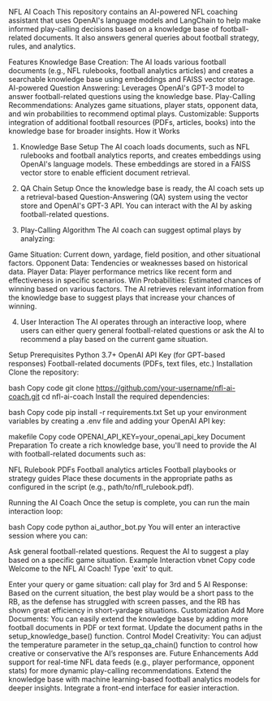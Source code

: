 NFL AI Coach
This repository contains an AI-powered NFL coaching assistant that uses OpenAI's language models and LangChain to help make informed play-calling decisions based on a knowledge base of football-related documents. It also answers general queries about football strategy, rules, and analytics.

Features
Knowledge Base Creation: The AI loads various football documents (e.g., NFL rulebooks, football analytics articles) and creates a searchable knowledge base using embeddings and FAISS vector storage.
AI-powered Question Answering: Leverages OpenAI's GPT-3 model to answer football-related questions using the knowledge base.
Play-Calling Recommendations: Analyzes game situations, player stats, opponent data, and win probabilities to recommend optimal plays.
Customizable: Supports integration of additional football resources (PDFs, articles, books) into the knowledge base for broader insights.
How it Works
1. Knowledge Base Setup
The AI coach loads documents, such as NFL rulebooks and football analytics reports, and creates embeddings using OpenAI's language models. These embeddings are stored in a FAISS vector store to enable efficient document retrieval.

2. QA Chain Setup
Once the knowledge base is ready, the AI coach sets up a retrieval-based Question-Answering (QA) system using the vector store and OpenAI's GPT-3 API. You can interact with the AI by asking football-related questions.

3. Play-Calling Algorithm
The AI coach can suggest optimal plays by analyzing:

Game Situation: Current down, yardage, field position, and other situational factors.
Opponent Data: Tendencies or weaknesses based on historical data.
Player Data: Player performance metrics like recent form and effectiveness in specific scenarios.
Win Probabilities: Estimated chances of winning based on various factors.
The AI retrieves relevant information from the knowledge base to suggest plays that increase your chances of winning.

4. User Interaction
The AI operates through an interactive loop, where users can either query general football-related questions or ask the AI to recommend a play based on the current game situation.

Setup
Prerequisites
Python 3.7+
OpenAI API Key (for GPT-based responses)
Football-related documents (PDFs, text files, etc.)
Installation
Clone the repository:

bash
Copy code
git clone https://github.com/your-username/nfl-ai-coach.git
cd nfl-ai-coach
Install the required dependencies:

bash
Copy code
pip install -r requirements.txt
Set up your environment variables by creating a .env file and adding your OpenAI API key:

makefile
Copy code
OPENAI_API_KEY=your_openai_api_key
Document Preparation
To create a rich knowledge base, you'll need to provide the AI with football-related documents such as:

NFL Rulebook PDFs
Football analytics articles
Football playbooks or strategy guides
Place these documents in the appropriate paths as configured in the script (e.g., path/to/nfl_rulebook.pdf).

Running the AI Coach
Once the setup is complete, you can run the main interaction loop:

bash
Copy code
python ai_author_bot.py
You will enter an interactive session where you can:

Ask general football-related questions.
Request the AI to suggest a play based on a specific game situation.
Example Interaction
vbnet
Copy code
Welcome to the NFL AI Coach! Type 'exit' to quit.

Enter your query or game situation: call play for 3rd and 5
AI Response: Based on the current situation, the best play would be a short pass to the RB, as the defense has struggled with screen passes, and the RB has shown great efficiency in short-yardage situations.
Customization
Add More Documents: You can easily extend the knowledge base by adding more football documents in PDF or text format. Update the document paths in the setup_knowledge_base() function.
Control Model Creativity: You can adjust the temperature parameter in the setup_qa_chain() function to control how creative or conservative the AI’s responses are.
Future Enhancements
Add support for real-time NFL data feeds (e.g., player performance, opponent stats) for more dynamic play-calling recommendations.
Extend the knowledge base with machine learning-based football analytics models for deeper insights.
Integrate a front-end interface for easier interaction.
